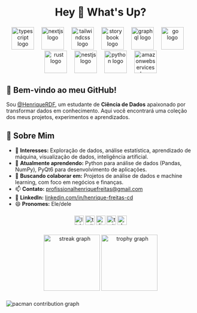 <h1 align="center">Hey 👋 What's Up?</h1>

###

<div align="center">
  <img src="https://skillicons.dev/icons?i=ts" height="60" alt="typescript logo" />
  <img width="12" />
  <img src="https://skillicons.dev/icons?i=nextjs" height="60" alt="nextjs logo" />
  <img width="12" />
  <img src="https://skillicons.dev/icons?i=tailwind" height="60" alt="tailwindcss logo" />
  <img width="12" />
  <img src="https://cdn.jsdelivr.net/gh/devicons/devicon/icons/storybook/storybook-original.svg" height="60" alt="storybook logo" />
  <img width="12" />
  <img src="https://skillicons.dev/icons?i=graphql" height="60" alt="graphql logo" />
  <img width="12" />
  <img src="https://skillicons.dev/icons?i=go" height="60" alt="go logo" />
  <img width="12" />
  <img src="https://skillicons.dev/icons?i=rust" height="60" alt="rust logo" />
  <img width="12" />
  <img src="https://skillicons.dev/icons?i=nestjs" height="60" alt="nestjs logo" />
  <img width="12" />
  <img src="https://skillicons.dev/icons?i=py" height="60" alt="python logo" />
  <img width="12" />
  <img src="https://skillicons.dev/icons?i=aws" height="60" alt="amazonwebservices logo" />
</div>

###

## 👋 Bem-vindo ao meu GitHub!

Sou [@HenriqueRDF](https://github.com/HenriqueRDF), um estudante de **Ciência de Dados** apaixonado por transformar dados em conhecimento. Aqui você encontrará uma coleção dos meus projetos, experimentos e aprendizados.

## 🧠 Sobre Mim

- 👀 **Interesses:** Exploração de dados, análise estatística, aprendizado de máquina, visualização de dados, inteligência artificial.  
- 🌱 **Atualmente aprendendo:** Python para análise de dados (Pandas, NumPy), PyQt6 para desenvolvimento de aplicações.  
- 💞️ **Buscando colaborar em:** Projetos de análise de dados e machine learning, com foco em negócios e finanças.  
- 📫 **Contato:** [profissionalhenriquefreitas@gmail.com](mailto:profissionalhenriquefreitas@gmail.com)  
- 💼 **LinkedIn:** [linkedin.com/in/henrique-freitas-cd](https://www.linkedin.com/in/henrique-freitas-cd/)  
- 😄 **Pronomes:** Ele/dele  

###

<div align="center">
  <img src="https://img.shields.io/static/v1?message=LinkedIn&logo=linkedin&label=&color=0077B5&logoColor=white&labelColor=&style=for-the-badge" height="25" alt="linkedin logo" />
  <img src="https://img.shields.io/static/v1?message=Twitter&logo=twitter&label=&color=1DA1F2&logoColor=white&labelColor=&style=for-the-badge" height="25" alt="twitter logo" />
  <img src="https://img.shields.io/static/v1?message=Discord&logo=discord&label=&color=7289DA&logoColor=white&labelColor=&style=for-the-badge" height="25" alt="discord logo" />
  <img src="https://img.shields.io/static/v1?message=Twitch&logo=twitch&label=&color=9146FF&logoColor=white&labelColor=&style=for-the-badge" height="25" alt="twitch logo" />
  <img src="https://img.shields.io/static/v1?message=dev.to&logo=dev.to&label=&color=0A0A0A&logoColor=white&labelColor=&style=for-the-badge" height="25" alt="devto logo" />
</div>

###

<div align="center">
  <img src="https://streak-stats.demolab.com?user=HenriqueRDF&locale=pt-br&mode=daily&theme=dracula&hide_border=false&border_radius=5&order=3" height="150" alt="streak graph" />
  <img src="https://github-profile-trophy.vercel.app?username=HenriqueRDF&theme=dracula&column=-1&row=1&margin-w=8&margin-h=8&no-bg=false&no-frame=false&order=4" height="150" alt="trophy graph" />
</div>

###

<picture>
  <source media="(prefers-color-scheme: dark)" srcset="https://raw.githubusercontent.com/HenriqueRDF/HenriqueRDF/output/pacman-contribution-graph-dark.svg">
  <source media="(prefers-color-scheme: light)" srcset="https://raw.githubusercontent.com/HenriqueRDF/HenriqueRDF/output/pacman-contribution-graph.svg">
  <img alt="pacman contribution graph" src="https://raw.githubusercontent.com/HenriqueRDF/HenriqueRDF/output/pacman-contribution-graph.svg">
</picture>

###
